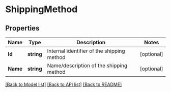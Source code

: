 # ShippingMethod

## Properties
Name | Type | Description | Notes
------------ | ------------- | ------------- | -------------
**Id** | **string** | Internal identifier of the shipping method | [optional] 
**Name** | **string** | Name/description of the shipping method | [optional] 

[[Back to Model list]](../README.md#documentation-for-models) [[Back to API list]](../README.md#documentation-for-api-endpoints) [[Back to README]](../README.md)


